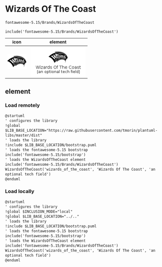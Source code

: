 # Wizards Of The Coast

```text
fontawesome-5.15/Brands/WizardsOfTheCoast
```

```text
include('fontawesome-5.15/Brands/WizardsOfTheCoast')
```

|icon|element|
|---|---|
|![](WizardsOfTheCoast.png)|![](WizardsOfTheCoast.element.png)|



## element
### Load remotely
```plantuml
@startuml
' configures the library
!global $LIB_BASE_LOCATION="https://raw.githubusercontent.com/tmorin/plantuml-libs/master/dist"
' loads the library
!include $LIB_BASE_LOCATION/bootstrap.puml
' loads the fontawesome-5.15 bootstrap
include('fontawesome-5.15/bootstrap')
' loads the WizardsOfTheCoast element
include('fontawesome-5.15/Brands/WizardsOfTheCoast')
WizardsOfTheCoast('wizards_of_the_coast', 'Wizards Of The Coast', 'an optional tech field')
@enduml
```
### Load locally
```plantuml
@startuml
' configures the library
!global $INCLUSION_MODE="local"
!global $LIB_BASE_LOCATION="../.."
' loads the library
!include $LIB_BASE_LOCATION/bootstrap.puml
' loads the fontawesome-5.15 bootstrap
include('fontawesome-5.15/bootstrap')
' loads the WizardsOfTheCoast element
include('fontawesome-5.15/Brands/WizardsOfTheCoast')
WizardsOfTheCoast('wizards_of_the_coast', 'Wizards Of The Coast', 'an optional tech field')
@enduml
```

